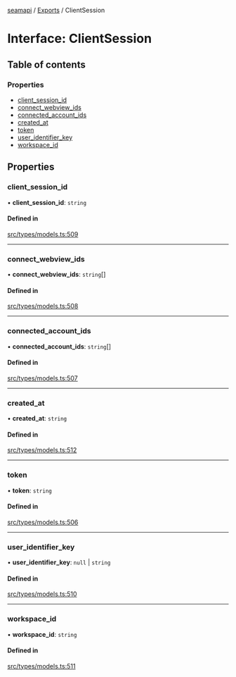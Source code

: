 [seamapi](../README.md) / [Exports](../modules.md) / ClientSession

# Interface: ClientSession

## Table of contents

### Properties

- [client\_session\_id](ClientSession.md#client_session_id)
- [connect\_webview\_ids](ClientSession.md#connect_webview_ids)
- [connected\_account\_ids](ClientSession.md#connected_account_ids)
- [created\_at](ClientSession.md#created_at)
- [token](ClientSession.md#token)
- [user\_identifier\_key](ClientSession.md#user_identifier_key)
- [workspace\_id](ClientSession.md#workspace_id)

## Properties

### client\_session\_id

• **client\_session\_id**: `string`

#### Defined in

[src/types/models.ts:509](https://github.com/seamapi/javascript/blob/main/src/types/models.ts#L509)

___

### connect\_webview\_ids

• **connect\_webview\_ids**: `string`[]

#### Defined in

[src/types/models.ts:508](https://github.com/seamapi/javascript/blob/main/src/types/models.ts#L508)

___

### connected\_account\_ids

• **connected\_account\_ids**: `string`[]

#### Defined in

[src/types/models.ts:507](https://github.com/seamapi/javascript/blob/main/src/types/models.ts#L507)

___

### created\_at

• **created\_at**: `string`

#### Defined in

[src/types/models.ts:512](https://github.com/seamapi/javascript/blob/main/src/types/models.ts#L512)

___

### token

• **token**: `string`

#### Defined in

[src/types/models.ts:506](https://github.com/seamapi/javascript/blob/main/src/types/models.ts#L506)

___

### user\_identifier\_key

• **user\_identifier\_key**: ``null`` \| `string`

#### Defined in

[src/types/models.ts:510](https://github.com/seamapi/javascript/blob/main/src/types/models.ts#L510)

___

### workspace\_id

• **workspace\_id**: `string`

#### Defined in

[src/types/models.ts:511](https://github.com/seamapi/javascript/blob/main/src/types/models.ts#L511)
